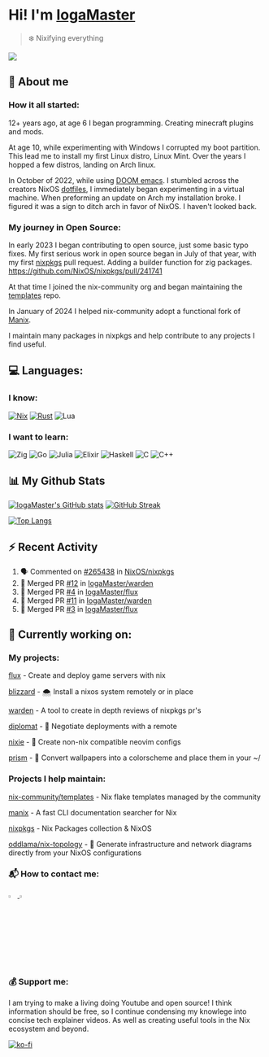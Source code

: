 # Hi! I'm [IogaMaster](https://youtube.com/IogaMaster)  

> ❄️ Nixifying everything

[![](https://visitcount.itsvg.in/api?id=IogaMaster&label=Profile%20Views&color=0&icon=6&pretty=true)](https://visitcount.itsvg.in)


## 📜 About me

### How it all started:

12+ years ago, at age 6 I began programming. Creating minecraft plugins and mods.

At age 10, while experimenting with Windows I corrupted my boot partition.
This lead me to install my first Linux distro, Linux Mint.
Over the years I hopped a few distros, landing on Arch linux.

In October of 2022, while using [DOOM emacs](https://github.com/doomemacs/doomemacs). I stumbled across the creators NixOS [dotfiles](https://github.com/hlissner/dotfiles), I immediately began experimenting in a virtual machine.
When preforming an update on Arch my installation broke. I figured it was a sign to ditch arch in favor of NixOS. I haven't looked back.

### My journey in Open Source:

In early 2023 I began contributing to open source, just some basic typo fixes.
My first serious work in open source began in July of that year, with my first [nixpkgs](https://github.com/NixOS/nixpkgs) pull request. Adding a builder function for zig packages. https://github.com/NixOS/nixpkgs/pull/241741

At that time I joined the nix-community org and began maintaining the [templates](https://github.com/nix-community/templates) repo.

In January of 2024 I helped nix-community adopt a functional fork of [Manix](https://github.com/nix-community/manix).

I maintain many packages in nixpkgs and help contribute to any projects I find useful.

## 💻 Languages:

### I know:

[![Nix](https://img.shields.io/badge/NIX-5277C3.svg?style=for-the-badge&logo=NixOS&logoColor=white)](https://builtwithnix.org/)
[![Rust](https://img.shields.io/badge/rust-%23000000.svg?style=for-the-badge&logo=rust&logoColor=white)](https://www.rust-lang.org/)
![Lua](https://img.shields.io/badge/lua-%232C2D72.svg?style=for-the-badge&logo=lua&logoColor=white)

### I want to learn:
![Zig](https://img.shields.io/badge/Zig-%23F7A41D.svg?style=for-the-badge&logo=zig&logoColor=white)
![Go](https://img.shields.io/badge/go-%2300ADD8.svg?style=for-the-badge&logo=go&logoColor=white)
![Julia](https://img.shields.io/badge/-Julia-9558B2?style=for-the-badge&logo=julia&logoColor=white)
![Elixir](https://img.shields.io/badge/elixir-%234B275F.svg?style=for-the-badge&logo=elixir&logoColor=white)
![Haskell](https://img.shields.io/badge/Haskell-5e5086?style=for-the-badge&logo=haskell&logoColor=white)
![C](https://img.shields.io/badge/c-%2300599C.svg?style=for-the-badge&logo=c&logoColor=white)
![C++](https://img.shields.io/badge/c++-%2300599C.svg?style=for-the-badge&logo=c%2B%2B&logoColor=white)

## 📊 My Github Stats

[![IogaMaster's GitHub stats](https://github-readme-stats.vercel.app/api?username=IogaMaster&show_icons=true&bg_color=1e1e2e&text_color=cdd6f4&icon_color=cba6f7&title_color=94e2d5)](https://github.com/IogaMaster)
[![GitHub Streak](https://streak-stats.demolab.com?user=IogaMaster&theme=catppuccin-mocha&hide_border=false&date_format=M%20j%5B%2C%20Y%5D)](https://git.io/streak-stats)

[![Top Langs](https://github-readme-stats.vercel.app/api/top-langs/?username=iogamaster&bg_color=1e1e2e&text_color=cdd6f4&icon_color=cba6f7&title_color=94e2d5)](https://github.com/anuraghazra/github-readme-stats)

## :zap: Recent Activity

<!--START_SECTION:activity-->
1. 🗣 Commented on [#265438](https://github.com/NixOS/nixpkgs/issues/265438#issuecomment-2245916347) in [NixOS/nixpkgs](https://github.com/NixOS/nixpkgs)
2. 🎉 Merged PR [#12](https://github.com/IogaMaster/warden/pull/12) in [IogaMaster/warden](https://github.com/IogaMaster/warden)
3. 🎉 Merged PR [#4](https://github.com/IogaMaster/flux/pull/4) in [IogaMaster/flux](https://github.com/IogaMaster/flux)
4. 🎉 Merged PR [#11](https://github.com/IogaMaster/warden/pull/11) in [IogaMaster/warden](https://github.com/IogaMaster/warden)
5. 🎉 Merged PR [#3](https://github.com/IogaMaster/flux/pull/3) in [IogaMaster/flux](https://github.com/IogaMaster/flux)
<!--END_SECTION:activity-->

## 🔭 Currently working on:

### My projects:

[flux](https://github.com/IogaMaster/flux) - Create and deploy game servers with nix  

[blizzard](https://github.com/IogaMaster/blizzard) - 🌨️ Install a nixos system remotely or in place 

[warden](https://github.com/IogaMaster/warden) - A tool to create in depth reviews of nixpkgs pr's

[diplomat](https://github.com/IogaMaster/diplomat) - 📜 Negotiate deployments with a remote

[nixie](https://github.com/IogaMaster/nixie) - 🧪 Create non-nix compatible neovim configs 

[prism](https://github.com/IogaMaster/prism) - 🌈 Convert wallpapers into a colorscheme and place them in your ~/ 

### Projects I help maintain:

[nix-community/templates](https://github.com/nix-community/templates) - Nix flake templates managed by the community 

[manix](https://github.com/nix-community/manix) - A fast CLI documentation searcher for Nix

[nixpkgs](https://github.com/NixOS/nixpkgs) - Nix Packages collection & NixOS

[oddlama/nix-topology](https://github.com/oddlama/nix-topology) - 🍁 Generate infrastructure and network diagrams directly from your NixOS configurations 

### 📬 How to contact me:

 <a href="https://discord.com/users/1110249268423442505">
   <img title="Discord" src="https://simpleicons.vercel.app/discord/5175BF" width="3.5%">
 </a>

 <a alt="mailto:iogamastercode@gmail.com" href="mailto:iogamastercode@gmail.com">
   <img title="Mail Me" src="https://simpleicons.vercel.app/gmail/5175BF" width="3.5%">
 </a>

### 💰 Support me:

I am trying to make a living doing Youtube and open source!
I think information should be free, so I continue condensing my knowlege into concise tech explainer videos. As well as creating useful tools in the Nix ecosystem and beyond.

[![ko-fi](https://ko-fi.com/img/githubbutton_sm.svg)](https://ko-fi.com/X8X2P08GZ)
